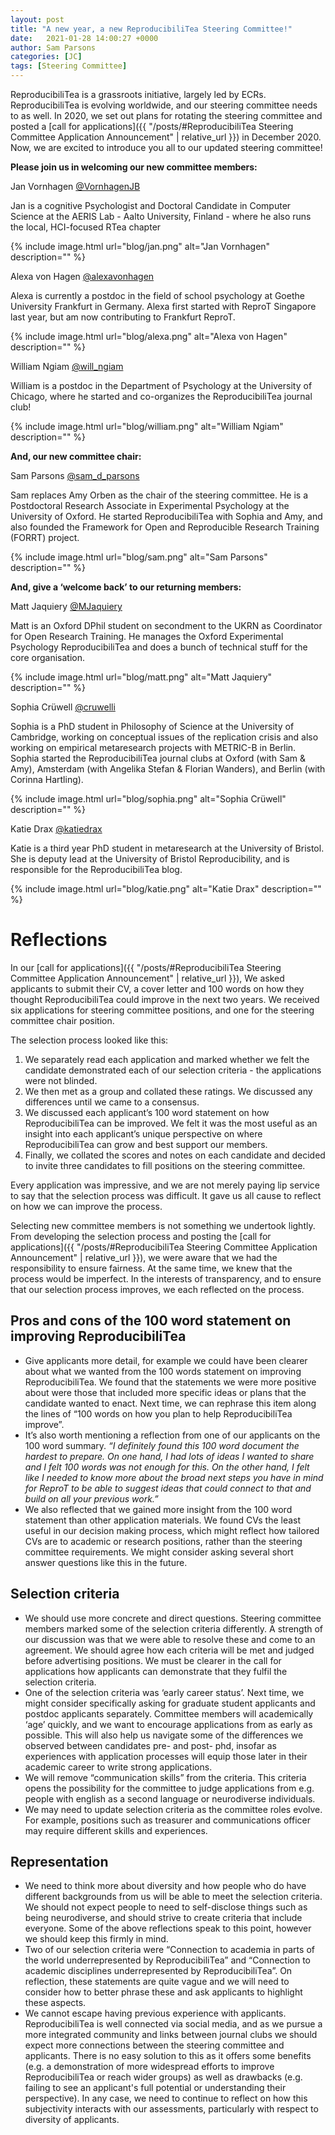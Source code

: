 ```yaml
---
layout: post
title: "A new year, a new ReproducibiliTea Steering Committee!"
date:   2021-01-28 14:00:27 +0000
author: Sam Parsons
categories: [JC]
tags: [Steering Committee]
---
```


ReproducibiliTea is a grassroots initiative, largely led by ECRs. 
ReproducibiliTea is evolving worldwide, and our steering committee needs to as well. 
In 2020, we set out plans for rotating the steering committee and posted a [call for applications]({{ "/posts/#ReproducibiliTea Steering Committee Application Announcement" | relative_url }}) in December 2020. 
Now, we are excited to introduce you all to our updated steering committee!

**Please join us in welcoming our new committee members:**

Jan Vornhagen [@VornhagenJB](https://twitter.com/VornhagenJB)

Jan is a cognitive Psychologist and Doctoral Candidate in Computer Science at the AERIS Lab - Aalto University, Finland - where he also runs the local, HCI-focused RTea chapter

{% include image.html url="blog/jan.png" alt="Jan Vornhagen" description="" %}

Alexa von Hagen [@alexavonhagen](https://twitter.com/alexavonhagen)

Alexa is currently a postdoc in the field of school psychology at Goethe University Frankfurt in Germany. Alexa first started with ReproT Singapore last year, but am now contributing to Frankfurt ReproT.

{% include image.html url="blog/alexa.png" alt="Alexa von Hagen" description="" %}

William Ngiam [@will_ngiam](https://twitter.com/will_ngiam)

William is a postdoc in the Department of Psychology at the University of Chicago, where he started and co-organizes the ReproducibiliTea journal club!

{% include image.html url="blog/william.png" alt="William Ngiam" description="" %}

**And, our new committee chair:**

Sam Parsons [@sam_d_parsons](https://twitter.com/Sam_D_Parsons)

Sam replaces Amy Orben as the chair of the steering committee. 
He is a Postdoctoral Research Associate in Experimental Psychology at the University of Oxford. 
He started ReproducibiliTea with Sophia and Amy, and also founded the Framework for Open and Reproducible Research Training (FORRT) project. 

{% include image.html url="blog/sam.png" alt="Sam Parsons" description="" %}

**And, give a ‘welcome back’ to our returning members:**

Matt Jaquiery [@MJaquiery](https://twitter.com/MJaquiery)

Matt is an Oxford DPhil student on secondment to the UKRN as Coordinator for Open Research Training. 
He manages the Oxford Experimental Psychology ReproducibiliTea and does a bunch of technical stuff for the core organisation.

{% include image.html url="blog/matt.png" alt="Matt Jaquiery" description="" %}

Sophia Crüwell [@cruwelli](https://twitter.com/cruwelli)

Sophia is a PhD student in Philosophy of Science at the University of Cambridge, working on conceptual issues of the replication crisis and also working on empirical metaresearch projects with METRIC-B in Berlin.
Sophia started the ReproducibiliTea journal clubs at Oxford (with Sam & Amy), Amsterdam (with Angelika Stefan & Florian Wanders), and Berlin (with Corinna Hartling).

{% include image.html url="blog/sophia.png" alt="Sophia Crüwell" description="" %}

Katie Drax [@katiedrax](https://twitter.com/katiedrax)

Katie is a third year PhD student in metaresearch at the University of Bristol. 
She is deputy lead at the University of Bristol Reproducibility, and is responsible for the ReproducibiliTea blog.  

{% include image.html url="blog/katie.png" alt="Katie Drax" description="" %}

# Reflections

In our [call for applications]({{ "/posts/#ReproducibiliTea Steering Committee Application Announcement" | relative_url }}), We asked applicants to submit their CV, a cover letter and 100 words on how they thought ReproducibiliTea could improve in the next two years. We received six applications for steering committee positions, and one for the steering committee chair position. 

The selection process looked like this:

1. We separately read each application and marked whether we felt the candidate demonstrated each of our selection criteria - the applications were not blinded. 
2. We then met as a group and collated these ratings. 
We discussed any differences until we came to a consensus. 
3. We discussed each applicant’s 100 word statement on how ReproducibiliTea can be improved. 
We felt it was the most useful as an insight into each applicant’s unique perspective on where ReproducibiliTea can grow and best support our members. 
4. Finally, we collated the scores and notes on each candidate and decided to invite three candidates to fill positions on the steering committee. 

Every application was impressive, and we are not merely paying lip service to say that the selection process was difficult. 
It gave us all cause to reflect on how we can improve the process. 

Selecting new committee members is not something we undertook lightly. 
From developing the selection process and posting the [call for applications]({{ "/posts/#ReproducibiliTea Steering Committee Application Announcement" | relative_url }}), we were aware that we had the responsibility to ensure fairness. 
At the same time, we knew that the process would be imperfect. 
In the interests of transparency, and to ensure that our selection process improves, we each reflected on the process.

## Pros and cons of the 100 word statement on improving ReproducibiliTea

* Give applicants more detail, for example we could have been clearer about what we wanted from the 100 words statement on improving ReproducibiliTea. 
We found that the statements we were more positive about were those that included more specific ideas or plans that the candidate wanted to enact. 
Next time, we can rephrase this item along the lines of “100 words on how you plan to help ReproducibiliTea improve”. 
* It’s also worth mentioning a reflection from one of our applicants on the 100 word summary. 
*“I definitely found this 100 word document the hardest to prepare. 
On one hand, I had lots of ideas I wanted to share and I felt 100 words was not enough for this. 
On the other hand, I felt like I needed to know more about the broad next steps you have in mind for ReproT to be able to suggest ideas that could connect to that and build on all your previous work.”*
* We also reflected that we gained more insight from the 100 word statement than other application materials. 
We found CVs the least useful in our decision making process, which might reflect how tailored CVs are to academic or research positions, rather than the steering committee requirements. 
We might consider asking several short answer questions like this in the future.

## Selection criteria

* We should use more concrete and direct questions. 
Steering committee members marked some of the selection criteria differently. 
A strength of our discussion was that we were able to resolve these and come to an agreement. 
We should agree how each criteria will be met and judged before advertising positions. 
We must be clearer in the call for applications how applicants can demonstrate that they fulfil the selection criteria. 
* One of the selection criteria was ‘early career status’. 
Next time, we might consider specifically asking for graduate student applicants and postdoc applicants separately. 
Committee members will academically ‘age’ quickly, and we want to encourage applications from as early as possible. 
This will also help us navigate some of the differences we observed between candidates pre- and post- phd, insofar as experiences with application processes will equip those later in their academic career to write strong applications. 
* We will remove “communication skills” from the criteria. 
This criteria opens the possibility for the committee to judge applications from e.g. people with english as a second language or neurodiverse individuals. 
* We may need to update selection criteria as the committee roles evolve.
For example, positions such as treasurer and communications officer may require different skills and experiences. 

## Representation

* We need to think more about diversity and how people who do have different backgrounds from us will be able to meet the selection criteria. 
We should not expect people to need to self-disclose things such as being neurodiverse, and should strive to create criteria that include everyone. 
Some of the above reflections speak to this point, however we should keep this firmly in mind.
* Two of our selection criteria were “Connection to academia in parts of the world underrepresented by ReproducibiliTea” and “Connection to academic disciplines underrepresented by ReproducibiliTea”. 
On reflection, these statements are quite vague and we will need to consider how to better phrase these and ask applicants to highlight these aspects. 
* We cannot escape having previous experience with applicants. 
ReproducibiliTea is well connected via social media, and as we pursue a more integrated community and links between journal clubs we should expect more connections between the steering committee and applicants. 
There is no easy solution to this as it offers some benefits (e.g. a demonstration of more widespread efforts to improve ReproducibiliTea or reach wider groups) as well as drawbacks (e.g. failing to see an applicant's full potential or understanding their perspective). 
In any case, we need to continue to reflect on how this subjectivity interacts with our assessments, particularly with respect to diversity of applicants. 
